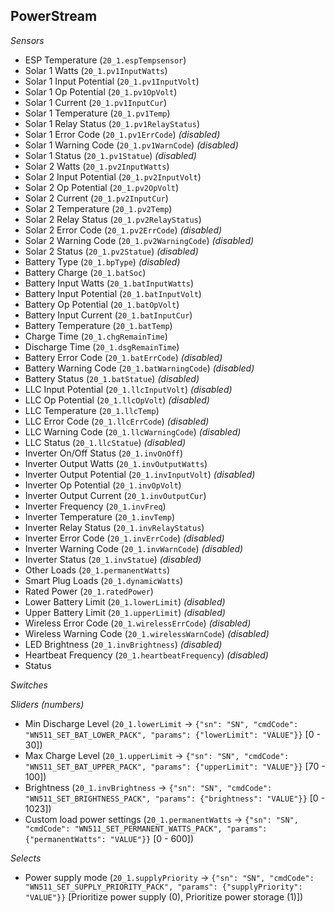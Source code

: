 ## PowerStream

*Sensors*
- ESP Temperature (`20_1.espTempsensor`)
- Solar 1 Watts (`20_1.pv1InputWatts`)
- Solar 1 Input Potential (`20_1.pv1InputVolt`)
- Solar 1 Op Potential (`20_1.pv1OpVolt`)
- Solar 1 Current (`20_1.pv1InputCur`)
- Solar 1 Temperature (`20_1.pv1Temp`)
- Solar 1 Relay Status (`20_1.pv1RelayStatus`)
- Solar 1 Error Code (`20_1.pv1ErrCode`)   _(disabled)_
- Solar 1 Warning Code (`20_1.pv1WarnCode`)   _(disabled)_
- Solar 1 Status (`20_1.pv1Statue`)   _(disabled)_
- Solar 2 Watts (`20_1.pv2InputWatts`)
- Solar 2 Input Potential (`20_1.pv2InputVolt`)
- Solar 2 Op Potential (`20_1.pv2OpVolt`)
- Solar 2 Current (`20_1.pv2InputCur`)
- Solar 2 Temperature (`20_1.pv2Temp`)
- Solar 2 Relay Status (`20_1.pv2RelayStatus`)
- Solar 2 Error Code (`20_1.pv2ErrCode`)   _(disabled)_
- Solar 2 Warning Code (`20_1.pv2WarningCode`)   _(disabled)_
- Solar 2 Status (`20_1.pv2Statue`)   _(disabled)_
- Battery Type (`20_1.bpType`)   _(disabled)_
- Battery Charge (`20_1.batSoc`)
- Battery Input Watts (`20_1.batInputWatts`)
- Battery Input Potential (`20_1.batInputVolt`)
- Battery Op Potential (`20_1.batOpVolt`)
- Battery Input Current (`20_1.batInputCur`)
- Battery Temperature (`20_1.batTemp`)
- Charge Time (`20_1.chgRemainTime`)
- Discharge Time (`20_1.dsgRemainTime`)
- Battery Error Code (`20_1.batErrCode`)   _(disabled)_
- Battery Warning Code (`20_1.batWarningCode`)   _(disabled)_
- Battery Status (`20_1.batStatue`)   _(disabled)_
- LLC Input Potential (`20_1.llcInputVolt`)   _(disabled)_
- LLC Op Potential (`20_1.llcOpVolt`)   _(disabled)_
- LLC Temperature (`20_1.llcTemp`)
- LLC Error Code (`20_1.llcErrCode`)   _(disabled)_
- LLC Warning Code (`20_1.llcWarningCode`)   _(disabled)_
- LLC Status (`20_1.llcStatue`)   _(disabled)_
- Inverter On/Off Status (`20_1.invOnOff`)
- Inverter Output Watts (`20_1.invOutputWatts`)
- Inverter Output Potential (`20_1.invInputVolt`)   _(disabled)_
- Inverter Op Potential (`20_1.invOpVolt`)
- Inverter Output Current (`20_1.invOutputCur`)
- Inverter Frequency (`20_1.invFreq`)
- Inverter Temperature (`20_1.invTemp`)
- Inverter Relay Status (`20_1.invRelayStatus`)
- Inverter Error Code (`20_1.invErrCode`)   _(disabled)_
- Inverter Warning Code (`20_1.invWarnCode`)   _(disabled)_
- Inverter Status (`20_1.invStatue`)   _(disabled)_
- Other Loads (`20_1.permanentWatts`)
- Smart Plug Loads (`20_1.dynamicWatts`)
- Rated Power (`20_1.ratedPower`)
- Lower Battery Limit (`20_1.lowerLimit`)   _(disabled)_
- Upper Battery Limit (`20_1.upperLimit`)   _(disabled)_
- Wireless Error Code (`20_1.wirelessErrCode`)   _(disabled)_
- Wireless Warning Code (`20_1.wirelessWarnCode`)   _(disabled)_
- LED Brightness (`20_1.invBrightness`)   _(disabled)_
- Heartbeat Frequency (`20_1.heartbeatFrequency`)   _(disabled)_
- Status

*Switches*

*Sliders (numbers)*
- Min Discharge Level (`20_1.lowerLimit` -> `{"sn": "SN", "cmdCode": "WN511_SET_BAT_LOWER_PACK", "params": {"lowerLimit": "VALUE"}}` [0 - 30])
- Max Charge Level (`20_1.upperLimit` -> `{"sn": "SN", "cmdCode": "WN511_SET_BAT_UPPER_PACK", "params": {"upperLimit": "VALUE"}}` [70 - 100])
- Brightness (`20_1.invBrightness` -> `{"sn": "SN", "cmdCode": "WN511_SET_BRIGHTNESS_PACK", "params": {"brightness": "VALUE"}}` [0 - 1023])
- Custom load power settings (`20_1.permanentWatts` -> `{"sn": "SN", "cmdCode": "WN511_SET_PERMANENT_WATTS_PACK", "params": {"permanentWatts": "VALUE"}}` [0 - 600])

*Selects*
- Power supply mode (`20_1.supplyPriority` -> `{"sn": "SN", "cmdCode": "WN511_SET_SUPPLY_PRIORITY_PACK", "params": {"supplyPriority": "VALUE"}}` [Prioritize power supply (0), Prioritize power storage (1)])


